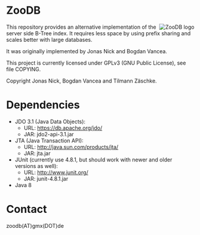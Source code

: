 
ZooDB
=====

<a href="http://www.zoodb.org">
<img src="https://github.com/tzaeschke/zoodb/blob/master/doc/images/logo_510412_web.png" alt="ZooDB logo" align="right" />
</a>

This repository provides an alternative implementation of the server side B-Tree index.
It requires less space by using prefix sharing and scales better with large databases.

It was originally implemented by Jonas Nick and Bogdan Vancea.

This project is currently licensed under GPLv3 (GNU Public License), see file COPYING.

Copyright Jonas Nick, Bogdan Vancea and Tilmann Zäschke.


Dependencies
============
* JDO 3.1 (Java Data Objects): 
  - URL: https://db.apache.org/jdo/
  - JAR: jdo2-api-3.1.jar
* JTA (Java Transaction API):
  - URL: http://java.sun.com/products/jta/
  - JAR: jta.jar
* JUnit (currently use 4.8.1, but should work with newer and older versions as well):
  - URL: http://www.junit.org/
  - JAR: junit-4.8.1.jar
* Java 8


Contact
=======
zoodb(AT)gmx(DOT)de

